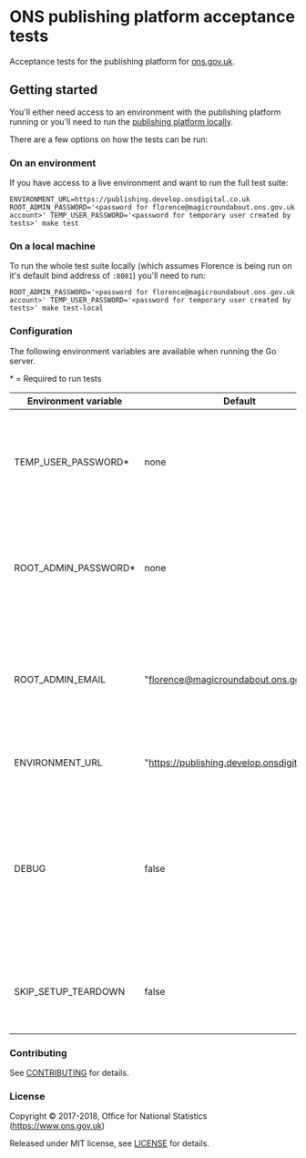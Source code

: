 ONS publishing platform acceptance tests
================

Acceptance tests for the publishing platform for [ons.gov.uk](https://www.ons.gov.uk).

## Getting started

You'll either need access to an environment with the publishing platform running or you'll need to run the [publishing platform locally](https://github.com/ONSdigital/dp/blob/master/GETTING_STARTED.md#publishing).

There are a few options on how the tests can be run:

### On an environment
If you have access to a live environment and want to run the full test suite:
```
ENVIRONMENT_URL=https://publishing.develop.onsdigital.co.uk ROOT_ADMIN_PASSWORD='<password for florence@magicroundabout.ons.gov.uk account>' TEMP_USER_PASSWORD='<password for temporary user created by tests>' make test
```

### On a local machine
To run the whole test suite locally (which assumes Florence is being run on it's default bind address of `:8081`) you'll need to run:
```
ROOT_ADMIN_PASSWORD='<password for florence@magicroundabout.ons.gov.uk account>' TEMP_USER_PASSWORD='<password for temporary user created by tests>' make test-local
```

### Configuration

The following environment variables are available when running the Go server.

\* = Required to run tests

| Environment variable | Default                                       | Description                                                                                                                                        |
|----------------------|-----------------------------------------------|----------------------------------------------------------------------------------------------------------------------------------------------------|
| TEMP_USER_PASSWORD*  |  none                                         | Password to assign to the temporary admin account that is created to run the test suite                                                            |
| ROOT_ADMIN_PASSWORD* |  none                                         | Password of the existing admin account that will be used to create temporary users during tests                                                    |
| ROOT_ADMIN_EMAIL     | "florence@magicroundabout.ons.gov.uk"         | Email address of the existing admin account that will be used to create temporary users during tests                                               |
| ENVIRONMENT_URL      | "https://publishing.develop.onsdigital.co.uk" | URL for the environment to run the test suite on                                                                                                   |
| DEBUG                | false                                         | If `true` it runs the tests in developer mode, so it doesn't run headlessly, it slows down actions and pipe's the browsers console to the terminal |
| SKIP_SETUP_TEARDOWN  | false                                         | If `true` then the global setup and teardown won't run with the test suite                                                                        |


### Contributing

See [CONTRIBUTING](CONTRIBUTING.md) for details.

### License

Copyright © 2017-2018, Office for National Statistics (https://www.ons.gov.uk)

Released under MIT license, see [LICENSE](LICENSE.md) for details.
